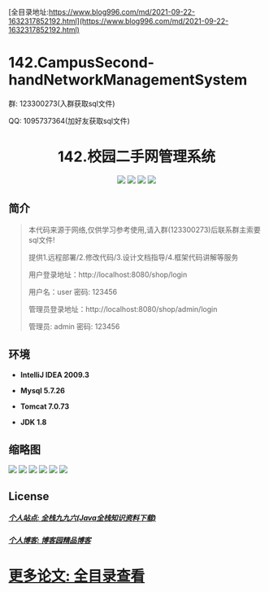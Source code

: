 [全目录地址:https://www.blog996.com/md/2021-09-22-1632317852192.html](https://www.blog996.com/md/2021-09-22-1632317852192.html)
# 142.CampusSecond-handNetworkManagementSystem

<p>群: 123300273(入群获取sql文件)</p>
<p>QQ: 1095737364(加好友获取sql文件)</p>

<p><h1 align="center">142.校园二手网管理系统</h1></p>


<p align="center">
	<img src="https://img.shields.io/badge/jdk-1.8-orange.svg"/>
    <img src="https://img.shields.io/badge/springBoot-5.x-lightgrey.svg"/>
    <img src="https://img.shields.io/badge/jsp-3.x-blue.svg"/>
    <img src="https://img.shields.io/badge/mysql-5.x-yellow.svg"/>
</p>

## 简介

> 本代码来源于网络,仅供学习参考使用,请入群(123300273)后联系群主索要sql文件!
>
> 提供1.远程部署/2.修改代码/3.设计文档指导/4.框架代码讲解等服务
>
> 用户登录地址：http://localhost:8080/shop/login
>
> 用户名：user   密码: 123456
>
> 管理员登录地址：http://localhost:8080/shop/admin/login
>
> 管理员: admin   密码: 123456
>


## 环境

- <b>IntelliJ IDEA 2009.3</b>

- <b>Mysql 5.7.26</b>

- <b>Tomcat 7.0.73</b>

- <b>JDK 1.8</b>




## 缩略图

![](https://img2022.cnblogs.com/blog/588112/202207/588112-20220703233808913-613479874.png)
![](https://img2022.cnblogs.com/blog/588112/202207/588112-20220703233813944-372741274.png)
![](https://img2022.cnblogs.com/blog/588112/202207/588112-20220703233818056-621069864.png)
![](https://img2022.cnblogs.com/blog/588112/202207/588112-20220703233821873-2124662263.png)
![](https://img2022.cnblogs.com/blog/588112/202207/588112-20220703233825717-873158931.png)
![](https://img2022.cnblogs.com/blog/588112/202207/588112-20220703233829785-1036988710.png)


## License

##### [个人站点: 全栈九九六(Java全栈知识资料下载)](https://www.blog996.com/)
##### [个人博客: 博客园精品博客](https://www.cnblogs.com/yysbolg/)
# [更多论文: 全目录查看](https://www.blog996.com/md/2021-09-22-1632317852192.html)



